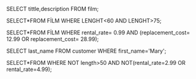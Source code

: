 SELECT tittle,description FROM film;

SELECT*FROM FİLM
WHERE LENGHT<60 AND LENGHT>75;

SELECT*FROM FİLM
WHERE rental_rate= 0.99 AND (replacement_cost= 12.99 OR replacement_cost= 28.99);

SELECT last_name FROM customer
WHERE first_name='Mary';

SELECT*FROM
WHERE NOT length>50 AND NOT(rental_rate=2.99 OR rental_rate=4.99);
